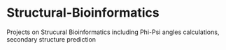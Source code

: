 # Structural-Bioinformatics
Projects on Strucural Bioinformatics including Phi-Psi angles calculations, secondary structure prediction

